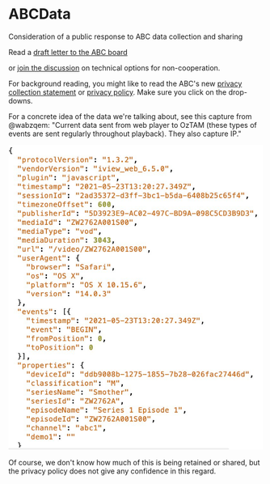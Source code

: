 # ABCData
Consideration of a public response to ABC data collection and sharing

Read a [draft letter to the ABC board](abc.md)

or [join the discussion](https://github.com/AusOpenTech/ABCData/discussions) on technical options for non-cooperation.

For background reading, you might like to read the ABC's new [privacy collection statement](https://help.abc.net.au/hc/en-us/articles/360001511015-ABC-Privacy-Collection-Statement-) or [privacy policy](https://help.abc.net.au/hc/en-us/articles/360001154976).  Make sure you click on the drop-downs.

For a concrete idea of the data we're talking about, see this capture from @wabzqem: "Current data sent from web player to OzTAM (these types of events are sent regularly throughout playback). They also capture IP."

![ABC Data upload](DataUploadwabzqem.jpeg)

Of course, we don't know how much of this is being retained or shared, but the privacy policy does not give any confidence in this regard.

